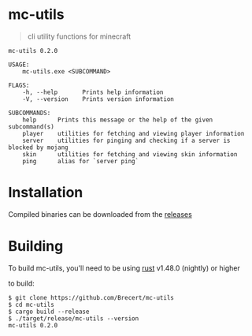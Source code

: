 # mc-utils
> cli utility functions for minecraft

```
mc-utils 0.2.0

USAGE:
    mc-utils.exe <SUBCOMMAND>

FLAGS:
    -h, --help       Prints help information
    -V, --version    Prints version information

SUBCOMMANDS:
    help      Prints this message or the help of the given subcommand(s)
    player    utilities for fetching and viewing player information
    server    utilities for pinging and checking if a server is blocked by mojang
    skin      utilities for fetching and viewing skin information
    ping      alias for `server ping`
```

# Installation
Compiled binaries can be downloaded from the [releases](https://github.com/brecert/mc-utils/releases/)

# Building
To build mc-utils, you'll need to be using [rust](https://www.rust-lang.org/) v1.48.0 (nightly) or higher

to build:
```
$ git clone https://github.com/Brecert/mc-utils
$ cd mc-utils
$ cargo build --release
$ ./target/release/mc-utils --version
mc-utils 0.2.0
```
